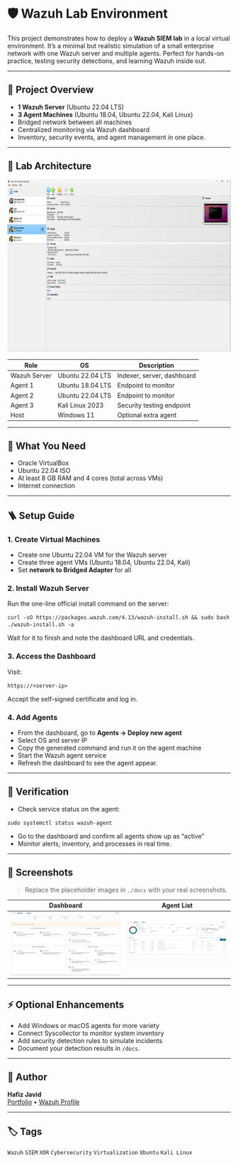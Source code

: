 # 🛡 Wazuh Lab Environment

This project demonstrates how to deploy a **Wazuh SIEM lab** in a local virtual environment.
It’s a minimal but realistic simulation of a small enterprise network with one Wazuh server and multiple agents.
Perfect for hands-on practice, testing security detections, and learning Wazuh inside out.

---

## 🚀 Project Overview

- **1 Wazuh Server** (Ubuntu 22.04 LTS)
- **3 Agent Machines** (Ubuntu 18.04, Ubuntu 22.04, Kali Linux)
- Bridged network between all machines
- Centralized monitoring via Wazuh dashboard
- Inventory, security events, and agent management in one place.

---

## 🧱 Lab Architecture

![Topology](./docs/network-topology.png)

| Role          | OS                | Description                              |
|---------------|-------------------|-------------------------------------------|
| Wazuh Server  | Ubuntu 22.04 LTS  | Indexer, server, dashboard                |
| Agent 1       | Ubuntu 18.04 LTS  | Endpoint to monitor                       |
| Agent 2       | Ubuntu 22.04 LTS  | Endpoint to monitor                       |
| Agent 3       | Kali Linux 2023   | Security testing endpoint                 |
| Host          | Windows 11        | Optional extra agent                      |

---

## 🧰 What You Need

- Oracle VirtualBox
- Ubuntu 22.04 ISO
- At least 8 GB RAM and 4 cores (total across VMs)
- Internet connection

---

## 🪜 Setup Guide

### 1. Create Virtual Machines
- Create one Ubuntu 22.04 VM for the Wazuh server
- Create three agent VMs (Ubuntu 18.04, Ubuntu 22.04, Kali)
- Set **network to Bridged Adapter** for all

### 2. Install Wazuh Server
Run the one-line official install command on the server:
```
curl -sO https://packages.wazuh.com/4.13/wazuh-install.sh && sudo bash ./wazuh-install.sh -a
```
Wait for it to finish and note the dashboard URL and credentials.

### 3. Access the Dashboard
Visit:
```
https://<server-ip>
```
Accept the self-signed certificate and log in.

### 4. Add Agents
- From the dashboard, go to **Agents → Deploy new agent**
- Select OS and server IP
- Copy the generated command and run it on the agent machine
- Start the Wazuh agent service
- Refresh the dashboard to see the agent appear.

---

## 🧪 Verification

- Check service status on the agent:
```
sudo systemctl status wazuh-agent
```
- Go to the dashboard and confirm all agents show up as “active”
- Monitor alerts, inventory, and processes in real time.

---

## 📸 Screenshots

> Replace the placeholder images in `./docs` with your real screenshots.

| Dashboard | Agent List |
|-----------|------------|
| ![Dashboard](./docs/dashboard-screenshot.png) | ![Agents](./docs/agent-list.png) |

---

## ⚡ Optional Enhancements

- Add Windows or macOS agents for more variety
- Connect Syscollector to monitor system inventory
- Add security detection rules to simulate incidents
- Document your detection results in `/docs`.

---

## 🧑 Author

**Hafiz Javid**  
[Portfolio](https://hafizkh.dev) • [Wazuh Profile](https://wazuh.com/ambassadors/hafiz-javid/)

---

## 🏷 Tags

`Wazuh` `SIEM` `XDR` `Cybersecurity` `Virtualization` `Ubuntu` `Kali Linux`